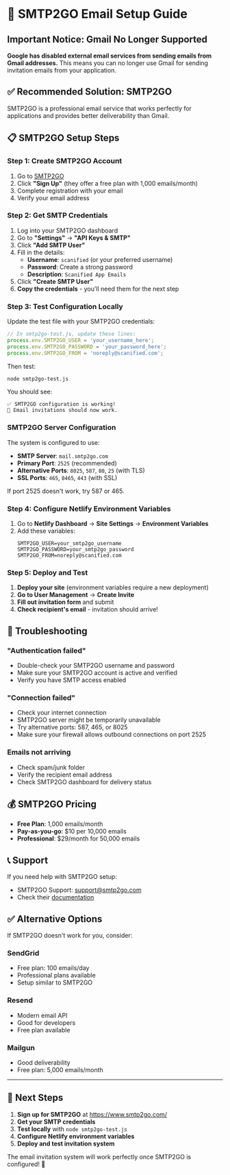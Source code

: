 # 🚨 SMTP2GO Email Setup Guide

## Important Notice: Gmail No Longer Supported

**Google has disabled external email services from sending emails from Gmail addresses.** This means you can no longer use Gmail for sending invitation emails from your application.

## ✅ Recommended Solution: SMTP2GO

SMTP2GO is a professional email service that works perfectly for applications and provides better deliverability than Gmail.

## 📋 SMTP2GO Setup Steps

### Step 1: Create SMTP2GO Account
1. Go to [SMTP2GO](https://www.smtp2go.com/)
2. Click **"Sign Up"** (they offer a free plan with 1,000 emails/month)
3. Complete registration with your email
4. Verify your email address

### Step 2: Get SMTP Credentials
1. Log into your SMTP2GO dashboard
2. Go to **"Settings"** → **"API Keys & SMTP"**
3. Click **"Add SMTP User"**
4. Fill in the details:
   - **Username**: `scanified` (or your preferred username)
   - **Password**: Create a strong password
   - **Description**: `Scanified App Emails`
5. Click **"Create SMTP User"**
6. **Copy the credentials** - you'll need them for the next step

### Step 3: Test Configuration Locally

Update the test file with your SMTP2GO credentials:

```javascript
// In smtp2go-test.js, update these lines:
process.env.SMTP2GO_USER = 'your_username_here';
process.env.SMTP2GO_PASSWORD = 'your_password_here';
process.env.SMTP2GO_FROM = 'noreply@scanified.com';
```

Then test:
```bash
node smtp2go-test.js
```

You should see:
```
✅ SMTP2GO configuration is working!
🚀 Email invitations should now work.
```

### SMTP2GO Server Configuration

The system is configured to use:
- **SMTP Server**: `mail.smtp2go.com`
- **Primary Port**: `2525` (recommended)
- **Alternative Ports**: `8025`, `587`, `80`, `25` (with TLS)
- **SSL Ports**: `465`, `8465`, `443` (with SSL)

If port 2525 doesn't work, try 587 or 465.

### Step 4: Configure Netlify Environment Variables

1. Go to **Netlify Dashboard** → **Site Settings** → **Environment Variables**
2. Add these variables:
   ```env
   SMTP2GO_USER=your_smtp2go_username
   SMTP2GO_PASSWORD=your_smtp2go_password
   SMTP2GO_FROM=noreply@scanified.com
   ```

### Step 5: Deploy and Test

1. **Deploy your site** (environment variables require a new deployment)
2. **Go to User Management** → **Create Invite**
3. **Fill out invitation form** and submit
4. **Check recipient's email** - invitation should arrive!

## 🔧 Troubleshooting

### "Authentication failed"
- Double-check your SMTP2GO username and password
- Make sure your SMTP2GO account is active and verified
- Verify you have SMTP access enabled

### "Connection failed"
- Check your internet connection
- SMTP2GO server might be temporarily unavailable
- Try alternative ports: 587, 465, or 8025
- Make sure your firewall allows outbound connections on port 2525

### Emails not arriving
- Check spam/junk folder
- Verify the recipient email address
- Check SMTP2GO dashboard for delivery status

## 💰 SMTP2GO Pricing

- **Free Plan**: 1,000 emails/month
- **Pay-as-you-go**: $10 per 10,000 emails
- **Professional**: $29/month for 50,000 emails

## 📞 Support

If you need help with SMTP2GO setup:
- SMTP2GO Support: support@smtp2go.com
- Check their [documentation](https://www.smtp2go.com/docs/)

## ✅ Alternative Options

If SMTP2GO doesn't work for you, consider:

### SendGrid
- Free plan: 100 emails/day
- Professional plans available
- Setup similar to SMTP2GO

### Resend
- Modern email API
- Good for developers
- Free plan available

### Mailgun
- Good deliverability
- Free plan: 5,000 emails/month

---

## 🎯 Next Steps

1. **Sign up for SMTP2GO** at https://www.smtp2go.com/
2. **Get your SMTP credentials**
3. **Test locally** with `node smtp2go-test.js`
4. **Configure Netlify environment variables**
5. **Deploy and test invitation system**

The email invitation system will work perfectly once SMTP2GO is configured! 🚀
